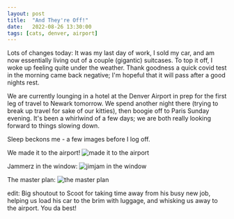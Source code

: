 ```yaml
---
layout: post
title:  "And They're Off!"
date:   2022-08-26 13:30:00
tags: [cats, denver, airport]
---
```


Lots of changes today: 
It was my last day of work, I sold my car, and am now essentially living out of a couple (gigantic) suitcases. To top it off, I woke up feeling quite under the weather. Thank goodness a quick covid test in the morning came back negative; I'm hopeful that it will pass after a good nights rest.

We are currently lounging in a hotel at the Denver Airport in prep for the first leg of travel to Newark tomorrow. We spend another night there (trying to break up travel for sake of our kitties), then boogie off to Paris Sunday evening. It's been a whirlwind of a few days; we are both really looking forward to things slowing down.

Sleep beckons me - a few images before I log off.

We made it to the airport!
![made it to the airport](https://filedn.com/laDhrvFbMCaQeUUeqc8SpMB/2022-08-26/20220826_165056.jpg)

Jammerz in the window:
![jimjam in the window](https://filedn.com/laDhrvFbMCaQeUUeqc8SpMB/2022-08-26/20220826_173220.jpg)

The master plan:
![the master plan](https://filedn.com/laDhrvFbMCaQeUUeqc8SpMB/2022-08-26/20220825_182158.jpg)

edit: Big shoutout to Scoot for taking time away from his busy new job, helping us load his car to the brim with luggage, and whisking us away to the airport. You da best!
